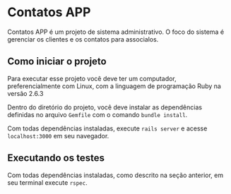 # Contatos APP

Contatos APP é um projeto de sistema administrativo. O foco do sistema é gerenciar os clientes e os contatos para associalos.

## Como iniciar o projeto

Para executar esse projeto você deve ter um computador, preferencialmente com
Linux, com a linguagem de programação Ruby na versão 2.6.3

Dentro do diretório do projeto, você deve instalar as dependências definidas no
arquivo `Gemfile` com o comando `bundle install`.

Com todas dependências instaladas, execute `rails server` e acesse
`localhost:3000` em seu navegador.

## Executando os testes

Com todas dependências instaladas, como descrito na seção anterior, em seu
terminal execute `rspec`.
